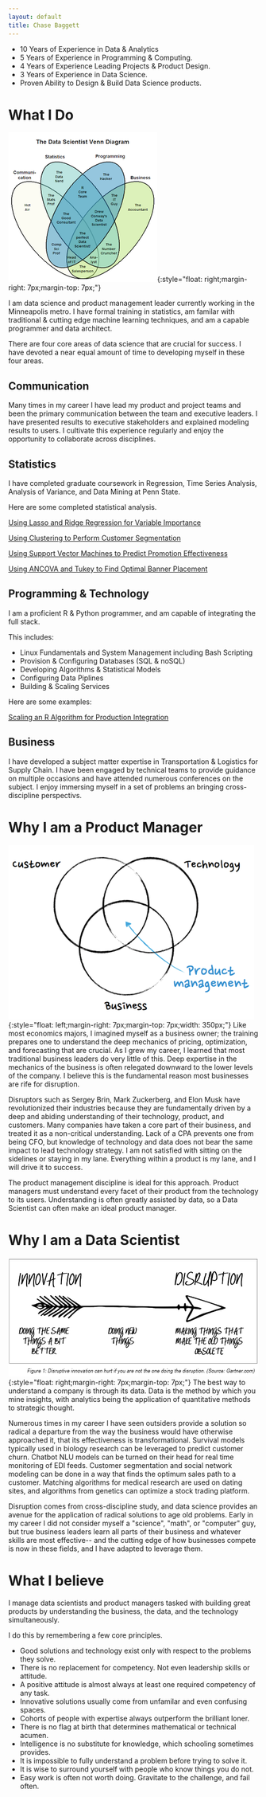 ```yaml
---
layout: default
title: Chase Baggett
---
```


* 10 Years of Experience in Data & Analytics
* 5 Years of Experience in Programming & Computing.
* 4 Years of Experience Leading Projects & Product Design.
* 3 Years of Experience in Data Science.
* Proven Ability to Design & Build Data Science products.

# What I Do

![Data Science Venn Diagram](data-science-venn-stephan-kolassa.png){:style="float: right;margin-right: 7px;margin-top: 7px;"}

I am data science and product management leader currently working in the Minneapolis metro. I have formal training in statistics, am familar with traditional & cutting edge machine learning techniques, and am a capable programmer and data architect. 

There are four core areas of data science that are crucial for success. I have devoted a near equal amount of time to developing myself in these four areas. 


## Communication

Many times in my career I have lead my product and project teams and been the primary communication between the team and executive leaders. I have presented results to executive stakeholders and explained modeling results to users. I cultivate this experience regularly and enjoy the opportunity to collaborate across disciplines.

## Statistics

I have completed graduate coursework in Regression, Time Series Analysis, Analysis of Variance, and Data Mining at Penn State. 

Here are some completed statistical analysis.

[Using Lasso and Ridge Regression for Variable Importance](https://github.com/cbagg/Penalized-Regression)

[Using Clustering to Perform Customer Segmentation](https://github.com/cbagg/Customer-Segmentation-Clustering)

[Using Support Vector Machines to Predict Promotion Effectiveness](https://github.com/cbagg/Orange-Juice-SVM)

[Using ANCOVA and Tukey to Find Optimal Banner Placement](https://github.com/cbagg/Click-Through-Rate-ANCOVA/blob/master/Avazu_Click_Through_Rate_Analysis.md)

## Programming & Technology

I am a proficient R & Python programmer, and am capable of integrating the full stack. 

This includes:

* Linux Fundamentals and System Management including Bash Scripting
* Provision & Configuring Databases (SQL & noSQL)
* Developing Algorithms & Statistical Models
* Configuring Data Piplines
* Building & Scaling Services

Here are some examples:

[Scaling an R Algorithm for Production Integration](https://github.com/cbagg/Scalable-R-Algorithm)

## Business

I have developed a subject matter expertise in Transportation & Logistics for Supply Chain. I have been engaged by technical teams to provide guidance on multiple occasions and have attended numerous conferences on the subject. I enjoy immersing myself in a set of problems an bringing cross-discipline perspectivs. 

# Why I am a Product Manager
![Product Management Venn Diagram](pm-venn.png){:style="float: left;margin-right: 7px;margin-top: 7px;width: 350px;"}
Like most economics majors, I imagined myself as a business owner; the training prepares one to understand the deep mechanics of pricing, optimization, and forecasting that are crucial. As I grew my career, I learned that most traditional business leaders do very little of this. Deep expertise in the mechanics of the business is often relegated downward to the lower levels of the company. I believe this is the fundamental reason most businesses are rife for disruption. 

Disruptors such as Sergey Brin, Mark Zuckerberg, and Elon Musk have revolutionized their industries because they are fundamentally driven by a deep and abiding understanding of their technology, product, and customers. Many companies have taken a core part of their business, and treated it as a non-critical understanding. Lack of a CPA prevents one from being CFO, but knowledge of technology and data does not bear the same impact to lead technology strategy. I am not satisfied with sitting on the sidelines or staying in my lane. Everything within a product is my lane, and I will drive it to success.

The product management discipline is ideal for this approach. Product managers must understand every facet of their product from the technology to its users. Understanding is often greatly assisted by data, so a Data Scientist can often make an ideal product manager. 

# Why I am a Data Scientist
![Innovation to Disruption](innovation_disruption.jpg){:style="float: right;margin-right: 7px;margin-top: 7px;"}
The best way to understand a company is through its data. Data is the method by which you mine insights, with analytics being the application of quantitative methods to strategic thought. 

Numerous times in my career I have seen outsiders provide a solution so radical a departure from the way the business would have otherwise approached it, that its effectiveness is transformational. Survival models typically used in biology research can be leveraged to predict customer churn. Chatbot NLU models can be turned on their head for real time monitoring of EDI feeds. Customer segmentation and social network modeling can be done in a way that finds the optimum sales path to a customer. Matching algorithms for medical research are used on dating sites, and algorithms from genetics can optimize a stock trading platform. 

Disruption comes from cross-discipline study, and data science provides an avenue for the application of radical solutions to age old problems. Early in my career I did not consider myself a "science", "math", or "computer" guy, but true business leaders learn all parts of their business and whatever skills are most effective-- and the cutting edge of how businesses compete is now in these fields, and I have adapted to leverage them. 

# What I believe
I manage data scientists and product managers tasked with building great products by understanding the business, the data, and the technology simultaneously. 

I do this by remembering a few core principles. 

* Good solutions and technology exist only with respect to the problems they solve. 
* There is no replacement for competency. Not even leadership skills or attitude.
* A positive attitude is almost always at least one required competency of any task.
* Innovative solutions usually come from unfamilar and even confusing spaces.
* Cohorts of people with expertise always outperform the brilliant loner.
* There is no flag at birth that determines mathematical or technical acumen.
* Intelligence is no substitute for knowledge, which schooling sometimes provides.
* It is impossible to fully understand a problem before trying to solve it.
* It is wise to surround yourself with people who know things you do not.
* Easy work is often not worth doing. Gravitate to the challenge, and fail often.
